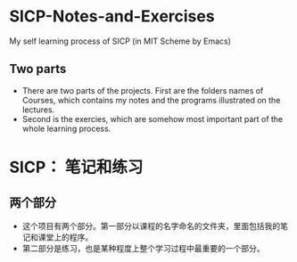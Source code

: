 # SICP-Notes-and-Exercises
My self learning process of SICP (in MIT Scheme by Emacs)

## Two parts
+ There are two parts of the projects. First are the folders names of Courses, which contains my notes and the programs illustrated on the lectures.
+ Second is the exercies, which are somehow most important part of the whole learning process.

# SICP： 笔记和练习
## 两个部分
+ 这个项目有两个部分。第一部分以课程的名字命名的文件夹，里面包括我的笔记和课堂上的程序。
+ 第二部分是练习，也是某种程度上整个学习过程中最重要的一个部分。
